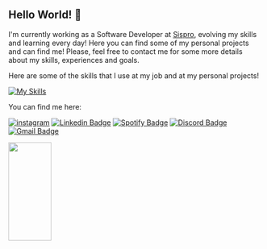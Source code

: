 ## Hello World! 👋

<!--
**nandogomescode/nandogomescode** is a ✨ _special_ ✨ repository because its `README.md` (this file) appears on your GitHub profile.

Here are some ideas to get you started:

- 🔭 I’m currently working on ...
- 🌱 I’m currently learning ...
- 👯 I’m looking to collaborate on ...
- 🤔 I’m looking for help with ...
- 💬 Ask me about ...
- 📫 How to reach me: ...
- 😄 Pronouns: ...
- ⚡ Fun fact: ...
-->

I'm currently working as a Software Developer at [Sispro](https://github.com/SISPROV6), evolving my skills and learning every day! Here you can find some of my personal projects and can find me! Please, feel free to contact me for some more details about my skills, experiences and goals. 

Here are some of the skills that I use at my job and at my personal projects! 


[![My Skills](https://skillicons.dev/icons?i=js,html,typescript,java,cs,bootstrap,angular,vscode,visualstudio,npm,git,github,intellij)](https://skillicons.dev)


You can find me here:

[![instagram](https://img.shields.io/badge/Instagram-E4405F?style=for-the-badge&logo=instagram&logoColor=white)](https://www.instagram.com/nands_v_/?next=%2F)
[![Linkedin Badge](https://img.shields.io/badge/LinkedIn-0077B5?style=for-the-badge&logo=linkedin&logoColor=white)](https://www.linkedin.com/in/fernando-veras-331206174/)
[![Spotify Badge](https://img.shields.io/badge/Spotify-1ED760?&style=for-the-badge&logo=spotify&logoColor=white)](https://open.spotify.com/user/12183260606?si=3ec4ce40bbd247ee)
[![Discord Badge](https://img.shields.io/badge/Discord-5865F2?style=for-the-badge&logo=discord&logoColor=white)](https://discord.com/channels/@nandelicia)
[![Gmail Badge](https://img.shields.io/badge/Gmail-D14836?style=for-the-badge&logo=gmail&logoColor=white)](https://mail.google.com/mail/?view=cm&fs=1&to=nandogomesveras@gmail.com)

<div align="left">
  
  <img width="41%" height="195px" src="https://github-readme-stats.vercel.app/api/top-langs/?username=nandogomescode&layout=compact&hide_border=true&title_color=8f00ff&text_color=ffffff&bg_color=0d1117" />
  
 </div>
